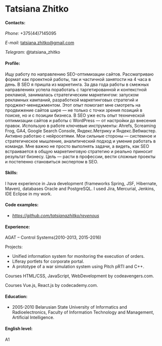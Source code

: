 # Tatsiana Zhitko

#### Contacts:
  *Phone:* +375(44)7145095 

  *E-mail:* tatsiana.zhitko@gmail.com
  
  *Telegram:* @tatsiana_zhitko
  
#### Profile: 
Ищу работу по направлению SEO-оптимизации сайтов. Рассматриваю формат как проектной работы, так и частичной занятости на 4 часа в день. 
В SEO я пришла из маркетинга. За два года работы в смежных направлениях успела поработать с таргетированной и контекстной рекламой, занималась стратегическим маркетингом: запуском рекламных кампаний, разработкой маркетинговых стратегий и проджект-менеджментом. Этот опыт помогает мне смотреть на продвижение сайтов шире — не только с точки зрения позиций в поиске, но и с позиции бизнеса.
В SEO уже есть опыт технической оптимизации сайтов и работы с WordPress — от настройки до внесения правок. Использую в работе ключевые инструменты: Ahrefs, Screaming Frog, GA4, Google Search Console, Яндекс.Метрику и Яндекс.Вебмастер. Активно работаю с нейросетями.
Мои сильные стороны — системное и стратегическое мышление, аналитический подход и умение работать в команде. Мне важно не просто выполнять задачи, а видеть, как SEO встраивается в общую маркетинговую стратегию и реально приносит результат бизнесу.
Цель — расти в профессии, вести сложные проекты и постепенно становиться экспертом в SEO.
#### Skills: 
  I have experience in Java development (frameworks Spring, JSF, Hibernate, Maven), databases Oracle and PostgreSQL. I used Jira, Mercurial, Jenkins, IDE Eclipse in my work.
#### Сode examples: 
  * *https://github.com/tatsianazhitko/revenous*
#### Experience:
AGAT – Control Systems(2010-2013, 2015-2016) 

Projects: 
* Unified information system for monitoring the execution of orders. 
* Llferay portlets for corporate portal.
* A prototype of a war simulation system using Pitch pRTI and C++.
      
Courses HTML/CSS, JavaScript, WebDevelopment by codeavengers.com.
  
Courses Vue.js, React.js by codecademy.com.
#### Education: 
* 2005-2010 Belarusian State University of Informatics and Radioelectronics, Faculty of Information Technology and Management, Artificial Intelligence.
#### English level: 
  A1
